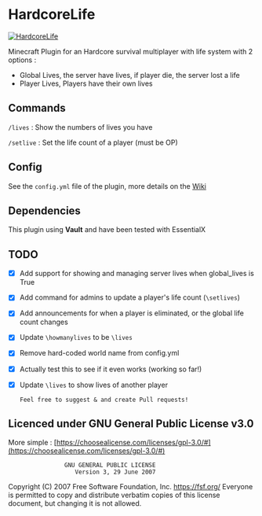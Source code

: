 # HardcoreLife

[![HardcoreLife](https://www.spigotmc.org/data/resource_icons/91/91375.jpg?1618568731)](https://dev.bukkit.org/projects/hardcorelife)

Minecraft Plugin for an Hardcore survival multiplayer with life system
with 2 options :

- Global Lives, the server have lives, if player die, the server lost a life
- Player Lives, Players have their own lives

## Commands

`/lives` : Show the numbers of lives you have

`/setlive` : Set the life count of a player (must be OP)

## Config

See the `config.yml` file of the plugin, more details on the [Wiki](https://github.com/Chryscorelab/HardcoreLife/wiki/Config-files)

## Dependencies

This plugin using **Vault** and have been tested with EssentialX

## TODO

- [x] Add support for showing and managing server lives when global_lives is True
- [x] Add command for admins to update a player's life count (`\setlives`)
- [x] Add announcements for when a player is eliminated, or the global life count changes
- [x] Update `\howmanylives` to be `\lives`
- [x] Remove hard-coded world name from config.yml
- [x] Actually test this to see if it even works (working so far!)
- [x] Update `\lives` to show lives of another player

      Feel free to suggest & and create Pull requests!

## Licenced under GNU General Public License v3.0

More simple : [https://choosealicense.com/licenses/gpl-3.0/#](https://choosealicense.com/licenses/gpl-3.0/#)

                    GNU GENERAL PUBLIC LICENSE
                       Version 3, 29 June 2007

Copyright (C) 2007 Free Software Foundation, Inc. <https://fsf.org/>
Everyone is permitted to copy and distribute verbatim copies
of this license document, but changing it is not allowed.
